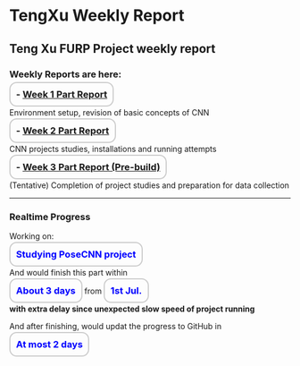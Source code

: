 # TengXu Weekly Report
## Teng Xu FURP Project weekly report
### Weekly Reports are here:



**<span style="font-size:1.18em; border: 2px solid #ccc; padding: 10px; border-radius: 13px;">- [Week 1 Part Report](/Week1/w1.md)</span>**  

Environment setup, revision of basic concepts of CNN

**<span style="font-size:1.18em; border: 2px solid #ccc; padding: 10px; border-radius: 13px;">- [Week 2 Part Report](/Week2/w2.md) </span>**  

CNN projects studies, installations and running attempts

**<span style="font-size:1.18em; border: 2px solid #ccc; padding: 10px; border-radius: 13px;">- [Week 3 Part Report (Pre-build)](/week3/w3.md) </span>**

(Tentative) Completion of project studies and preparation for data collection

---
### Realtime Progress
Working on: 
     
**<span style="color:blue; font-size:1.18em; border: 2px solid #ccc; padding: 10px; border-radius: 13px;">Studying PoseCNN project</span>**

And would finish this part within 

**<span style="color:blue; font-size:1.18em; border: 2px solid #ccc; padding: 10px; border-radius: 13px;"> About 3 days</span>**  from **<span style="color:blue; font-size:1.18em; border: 2px solid #ccc; padding: 10px; border-radius: 13px;">1st Jul.</span>** 

**with extra delay since unexpected slow speed of project running**

And after finishing, would updat the progress to GitHub in 

**<span style="color:blue; font-size:1.18em; border: 2px solid #ccc; padding: 10px; border-radius: 13px;">At most 2 days</span>**